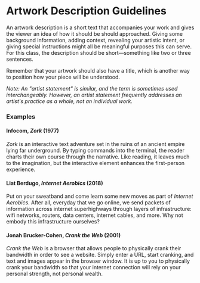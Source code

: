 # Artwork Description Guidelines

An artwork description is a short text that accompanies your work and gives the viewer an idea of how it should be should approached. Giving some background information, adding context, revealing your artistic intent, or giving special instructions might all be meaningful purposes this can serve. For this class, the description should be short—something like two or three sentences.

Remember that your artwork should also have a title, which is another way to position how your piece will be understood.

_Note: An "artist statement" is similar, and the term is sometimes used interchangeably. However, an artist statement frequently addresses an artist's practice as a whole, not an individual work._


### Examples

#### Infocom, _Zork_ (1977)

_Zork_ is an interactive text adventure set in the ruins of an ancient empire lying far underground. By typing commands into the terminal, the reader charts their own course through the narrative. Like reading, it leaves much to the imagination, but the interactive element enhances the first-person experience.


#### Liat Berdugo, _Internet Aerobics_ (2018)

Put on your sweatband and come learn some new moves as part of _Internet Aerobics_. After all, everyday that we go online, we send packets of information across internet superhighways through layers of infrastructure: wifi networks, routers, data centers, internet cables, and more. Why not embody this infrastructure ourselves?


#### Jonah Brucker-Cohen, _Crank the Web_ (2001)

_Crank the Web_ is a browser that allows people to physically crank their bandwidth in order to see a website. Simply enter a URL, start cranking, and text and images appear in the browser window. It is up to you to physically crank your bandwidth so that your internet connection will rely on your personal strength, not personal wealth.
